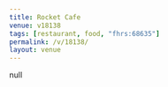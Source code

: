 ```yaml
---
title: Rocket Cafe
venue: v18138
tags: [restaurant, food, "fhrs:68635"]
permalink: /v/18138/
layout: venue
---
```

null